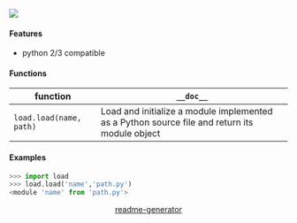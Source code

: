 <!--
https://pypi.org/project/readme-generator/
-->

[![](https://img.shields.io/pypi/pyversions/load.svg?longCache=True)](https://pypi.org/project/load/)

#### Features
+   python 2/3 compatible

#### Functions
function|`__doc__`
-|-
`load.load(name, path)` |Load and initialize a module implemented as a Python source file and return its module object

#### Examples
```python
>>> import load
>>> load.load('name','path.py')
<module 'name' from 'path.py'>
```

<p align="center">
    <a href="https://pypi.org/project/readme-generator/">readme-generator</a>
</p>